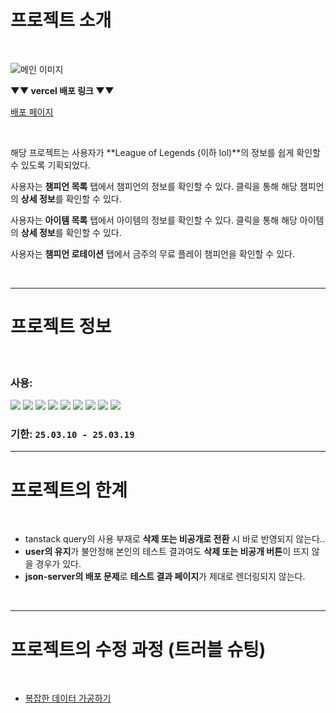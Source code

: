 # 프로젝트 소개

<br/>

![메인 이미지](https://i.imgur.com/tPAdVWJ.png)

**▼▼ vercel 배포 링크 ▼▼**

[배포 페이지](https://my-mbti-test-two.vercel.app/)

  <br/>

해당 프로젝트는 사용자가 **League of Legends (이하 lol)**의 정보를 쉽게 확인할 수 있도록 기획되었다.

사용자는 **챔피언 목록** 탭에서 챔피언의 정보를 확인할 수 있다. 클릭을 통해 해당 챔피언의 **상세 정보**를 확인할 수 있다.

사용자는 **아이템 목록** 탭에서 아이템의 정보를 확인할 수 있다. 클릭을 통해 해당 아이템의 **상세 정보**를 확인할 수 있다.

사용자는 **챔피언 로테이션** 탭에서 금주의 무료 플레이 챔피언을 확인할 수 있다.

  <br/>

---

# 프로젝트 정보

  <br/>

### 사용:

<img src="https://img.shields.io/badge/html5-E34F26?style=for-the-badge&logo=html5&logoColor=white"> <img src="https://img.shields.io/badge/css-1572B6?style=for-the-badge&logo=css3&logoColor=white"> <img src="https://img.shields.io/badge/react-61DAFB?style=for-the-badge&logo=react&logoColor=black"> <img src="https://img.shields.io/badge/typescript-%23007ACC.svg?style=for-the-badge&logo=typescript&logoColor=white"> <img src="https://img.shields.io/badge/Next-black?style=for-the-badge&logo=next.js&logoColor=white"> <img src="https://img.shields.io/badge/tailwindcss-%2338B2AC.svg?style=for-the-badge&logo=tailwind-css&logoColor=white"> <img src="https://img.shields.io/badge/React_Query-FF4154?style=for-the-badge&logo=react-query&logoColor=white"> <img src="https://img.shields.io/badge/github-181717?style=for-the-badge&logo=github&logoColor=white"> <img src="https://img.shields.io/badge/Vercel-000000?style=for-the-badge&logo=vercel&logoColor=white">

### 기한: `25.03.10 - 25.03.19`

---

# 프로젝트의 한계

<br/>

- tanstack query의 사용 부재로 **삭제 또는 비공개로 전환** 시 바로 반영되지 않는다..
- **user의 유지**가 불안정해 본인의 테스트 결과여도 **삭제 또는 비공개 버튼**이 뜨지 않을 경우가 있다.
- **json-server의 배포 문제**로 **테스트 결과 페이지**가 제대로 렌더링되지 않는다.

<br/>

---

# 프로젝트의 수정 과정 (트러블 슈팅)

<br/>

- [복잡한 데이터 가공하기](https://velog.io/@pna9904/1-복잡한-json-데이터를-가공하려면-어떻게-해야-할까요)
